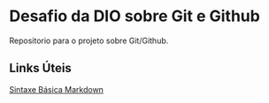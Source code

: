 # Desafio da DIO sobre Git e Github
Repositorio para o projeto sobre Git/Github.

## Links Úteis
[Sintaxe Básica Markdown](https://www.markdownguide.org/basic-syntax/)
